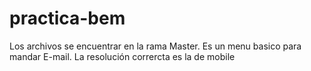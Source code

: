 # practica-bem

Los archivos se encuentrar en la rama Master. 
Es un menu basico para mandar E-mail. 
La resolución corrercta es la de mobile
